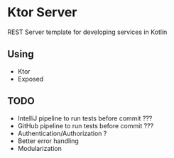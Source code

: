 # Ktor Server
REST Server template for developing services in Kotlin

## Using
- Ktor
- Exposed

## TODO
- IntelliJ pipeline to run tests before commit ???
- GitHub pipeline to run tests before commit ???
- Authentication/Authorization ?
- Better error handling
- Modularization
